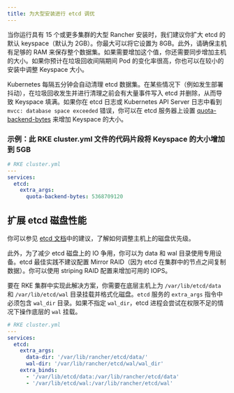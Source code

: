 ```yaml
---
title: 为大型安装进行 etcd 调优
---
```


当你运行具有 15 个或更多集群的大型 Rancher 安装时，我们建议你扩大 etcd 的默认 keyspace（默认为 2GB）。你最大可以将它设置为 8GB。此外，请确保主机有足够的 RAM 来保存整个数据集。如果需要增加这个值，你还需要同步增加主机的大小。如果你预计在垃圾回收间隔期间 Pod 的变化率很高，你也可以在较小的安装中调整 Keyspace 大小。

Kubernetes 每隔五分钟会自动清理 etcd 数据集。在某些情况下（例如发生部署抖动），在垃圾回收发生并进行清理之前会有大量事件写入 etcd 并删除，从而导致 Keyspace 填满。如果你在 etcd 日志或 Kubernetes API Server 日志中看到 `mvcc: database space exceeded` 错误，你可以在 etcd 服务器上设置 [quota-backend-bytes](https://etcd.io/docs/v3.4.0/op-guide/maintenance/#space-quota) 来增加 Keyspace 的大小。

### 示例：此 RKE cluster.yml 文件的代码片段将 Keyspace 的大小增加到 5GB

```yaml
# RKE cluster.yml
---
services:
  etcd:
    extra_args:
      quota-backend-bytes: 5368709120
```

## 扩展 etcd 磁盘性能

你可以参见 [etcd 文档](https://etcd.io/docs/v3.4.0/tuning/#disk)中的建议，了解如何调整主机上的磁盘优先级。

此外，为了减少 etcd 磁盘上的 IO 争用，你可以为 data 和 wal 目录使用专用设备。etcd 最佳实践不建议配置 Mirror RAID（因为 etcd 在集群中的节点之间复制数据）。你可以使用 striping RAID 配置来增加可用的 IOPS。

要在 RKE 集群中实现此解决方案，你需要在底层主机上为 `/var/lib/etcd/data` 和 `/var/lib/etcd/wal` 目录挂载并格式化磁盘。`etcd` 服务的 `extra_args` 指令中必须包含 `wal_dir` 目录。如果不指定 `wal_dir`，etcd 进程会尝试在权限不足的情况下操作底层的 `wal` 挂载。

```yaml
# RKE cluster.yml
---
services:
  etcd:
    extra_args:
      data-dir: '/var/lib/rancher/etcd/data/'
      wal-dir: '/var/lib/rancher/etcd/wal/wal_dir'
    extra_binds:
      - '/var/lib/etcd/data:/var/lib/rancher/etcd/data'
      - '/var/lib/etcd/wal:/var/lib/rancher/etcd/wal'
```
